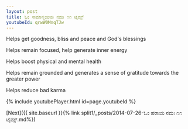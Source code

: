 ```yaml
---
layout: post
title: ಓಂ ಸಾಮಾನ್ಮಯಯ ನಮಃ ೧೧ ಟೈಮ್ಸ್
youtubeId: qrwW0MnqTJw
---
```

 
 
Helps get goodness, bliss and peace and God's blessings
 
Helps remain focused, help generate inner energy 
 
Helps boost physical and mental health 
 
Helps remain grounded and generates a sense of gratitude towards the greater power 
 
Helps reduce bad karma
 
 
 
 


{% include youtubePlayer.html id=page.youtubeId %}
 
[Next]({{ site.baseurl }}{% link  split1/_posts/2014-07-26-ಓಂ ಹರಾಯ ನಮಃ ೧೧ ಟೈಮ್ಸ್.md%})
 
